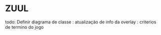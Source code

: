 # ZUUL
todo: Definir diagrama de classe
    : atualização de info da overlay
    : criterios de termino do jogo
